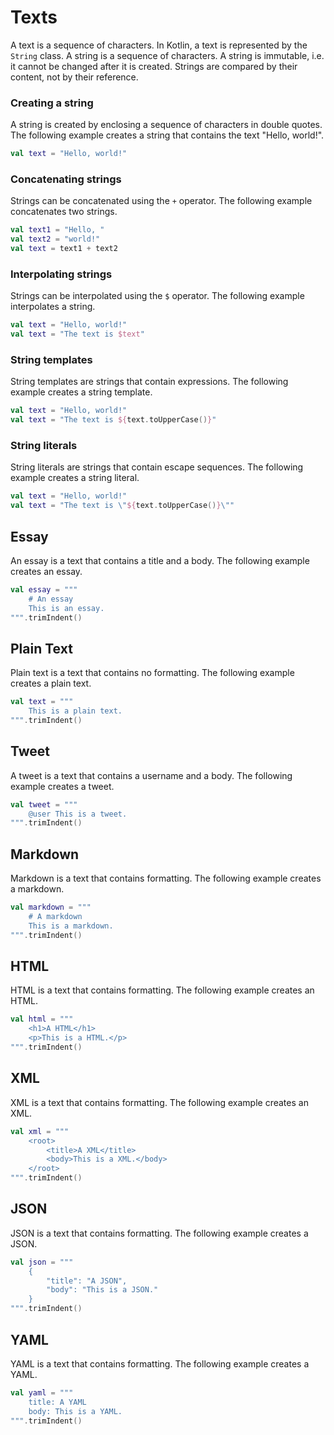 # Texts

A text is a sequence of characters. In Kotlin, a text is represented by the `String` class. A string is a sequence of characters. A string is immutable, i.e. it cannot be changed after it is created. Strings are compared by their content, not by their reference.

### Creating a string

A string is created by enclosing a sequence of characters in double quotes. The following example creates a string that contains the text "Hello, world!".

```kotlin
val text = "Hello, world!"
```

### Concatenating strings

Strings can be concatenated using the `+` operator. The following example concatenates two strings.

```kotlin
val text1 = "Hello, "
val text2 = "world!"
val text = text1 + text2
```

### Interpolating strings

Strings can be interpolated using the `$` operator. The following example interpolates a string.

```kotlin
val text = "Hello, world!"
val text = "The text is $text"
```

### String templates

String templates are strings that contain expressions. The following example creates a string template.

```kotlin
val text = "Hello, world!"
val text = "The text is ${text.toUpperCase()}"
```

### String literals

String literals are strings that contain escape sequences. The following example creates a string literal.

```kotlin
val text = "Hello, world!"
val text = "The text is \"${text.toUpperCase()}\""
```

## Essay

An essay is a text that contains a title and a body. The following example creates an essay.

```kotlin
val essay = """
    # An essay
    This is an essay.
""".trimIndent()
```

## Plain Text

Plain text is a text that contains no formatting. The following example creates a plain text.

```kotlin
val text = """
    This is a plain text.
""".trimIndent()
```

## Tweet

A tweet is a text that contains a username and a body. The following example creates a tweet.

```kotlin
val tweet = """
    @user This is a tweet.
""".trimIndent()
```

## Markdown

Markdown is a text that contains formatting. The following example creates a markdown.

```kotlin
val markdown = """
    # A markdown
    This is a markdown.
""".trimIndent()
```

## HTML

HTML is a text that contains formatting. The following example creates an HTML.

```kotlin
val html = """
    <h1>A HTML</h1>
    <p>This is a HTML.</p>
""".trimIndent()
```

## XML

XML is a text that contains formatting. The following example creates an XML.

```kotlin
val xml = """
    <root>
        <title>A XML</title>
        <body>This is a XML.</body>
    </root>
""".trimIndent()
```

## JSON

JSON is a text that contains formatting. The following example creates a JSON.

```kotlin
val json = """
    {
        "title": "A JSON",
        "body": "This is a JSON."
    }
""".trimIndent()
```

## YAML

YAML is a text that contains formatting. The following example creates a YAML.

```kotlin
val yaml = """
    title: A YAML
    body: This is a YAML.
""".trimIndent()
```
